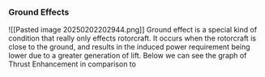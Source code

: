 ### Ground Effects
![[Pasted image 20250202202944.png]]
Ground effect is a special kind of condition that really only effects rotorcraft. It occurs when the rotorcraft is close to the ground, and results in the induced power requirement being lower due to a greater generation of lift.
Below we can see the graph of Thrust Enhancement in comparison to 